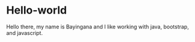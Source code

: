 # Hello-world

Hello there, my name is Bayingana and I like working with java, bootstrap, 
and javascript.
